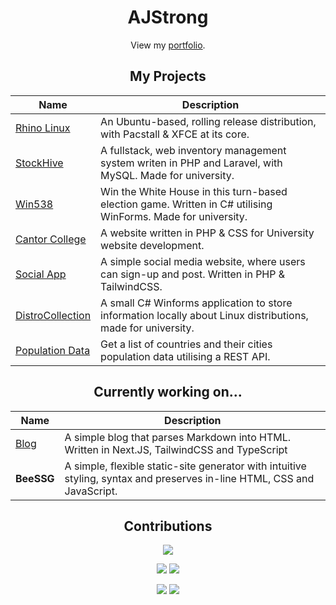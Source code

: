 <div align="center">

# AJStrong

View my [portfolio](https://by.ajstrong.xyz).

## My Projects
| Name | Description |
|------|----------|
| [Rhino Linux](https://rhinolinux.org) | An Ubuntu-based, rolling release distribution, with Pacstall & XFCE at its core. |
| [StockHive](https://github.com/stockhive-uni/stockhiveapp) | A fullstack, web inventory management system writen in PHP and Laravel, with MySQL. Made for university. |
| [Win538](https://github.com/ajstrongdev/Win538) | Win the White House in this turn-based election game. Written in C# utilising WinForms. Made for university. |
| [Cantor College](https://github.com/ajstrongdev/cantor-college) | A website written in PHP & CSS for University website development. |
| [Social App](https://github.com/ajstrongdev/social-app) | A simple social media website, where users can sign-up and post. Written in PHP & TailwindCSS. |
| [DistroCollection](https://github.com/ajstrongdev/distrocollection) | A small C# Winforms application to store information locally about Linux distributions, made for university. |
| [Population Data](https://github.com/ajstrongdev/population-data) |  Get a list of countries and their cities population data utilising a REST API. |

## Currently working on...
| Name | Description |
|------|----------|
| [Blog](https://github.com/ajstrongdev/blog) | A simple blog that parses Markdown into HTML. Written in Next.JS, TailwindCSS and TypeScript |
| **BeeSSG** | A simple, flexible static-site generator with intuitive styling, syntax and preserves in-line HTML, CSS and JavaScript. |


## Contributions

![](http://github-profile-summary-cards.vercel.app/api/cards/profile-details?username=ajstrongdev&theme=material_palenight) 

![](http://github-profile-summary-cards.vercel.app/api/cards/most-commit-language?username=ajstrongdev&theme=material_palenight)
![](http://github-profile-summary-cards.vercel.app/api/cards/repos-per-language?username=ajstrongdev&theme=material_palenight) 
 
![](http://github-profile-summary-cards.vercel.app/api/cards/stats?username=ajstrongdev&theme=material_palenight) 
![](http://github-profile-summary-cards.vercel.app/api/cards/productive-time?username=ajstrongdev&theme=material_palenight&utcOffset=0) 
 
</div>

